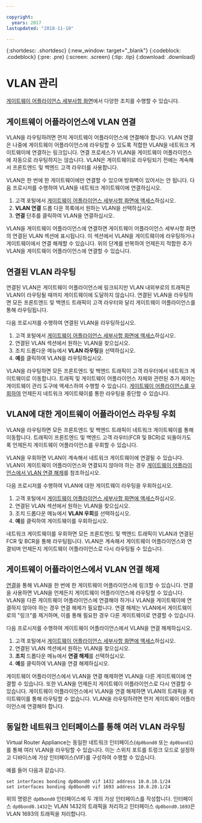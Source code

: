 ```yaml
---

copyright:
  years: 2017
lastupdated: "2018-11-10"

---
```


{:shortdesc: .shortdesc}
{:new_window: target="_blank"}
{:codeblock: .codeblock}
{:pre: .pre}
{:screen: .screen}
{:tip: .tip}
{:download: .download}

# VLAN 관리
[게이트웨이 어플라이언스 세부사항 화면](access-gateway-details.html)에서 다양한 조치를 수행할 수 있습니다.

## 게이트웨이 어플라이언스에 VLAN 연결

VLAN을 라우팅하려면 먼저 게이트웨이 어플라이언스에 연결해야 합니다. VLAN 연결은 나중에 게이트웨이 어플라이언스에 라우팅할 수 있도록 적합한 VLAN을 네트워크 게이트웨이에 연결하는 링크입니다. 연결 프로세스가 VLAN을 게이트웨이 어플라이언스에 자동으로 라우팅하지는 않습니다. VLAN은 게이트웨이로 라우팅되기 전에는 계속해서 프론트엔드 및 백엔드 고객 라우터를 사용합니다. 

VLAN은 한 번에 한 게이트웨이에만 연결할 수 있으며 방화벽이 있어서는 안 됩니다. 다음 프로시저를 수행하여 VLAN을 네트워크 게이트웨이에 연결하십시오.

1. 고객 포털에서 [게이트웨이 어플라이언스 세부사항 화면에 액세스](access-gateway-details.html)하십시오. 
2. **VLAN 연결** 드롭 다운 목록에서 원하는 VLAN을 선택하십시오.
3. **연결** 단추를 클릭하여 VLAN을 연결하십시오.

VLAN을 게이트웨이 어플라이언스에 연결하면 게이트웨이 어플라이언스 세부사항 화면의 연결된 VLAN 섹션에 표시됩니다. 이 섹션에서 VLAN을 게이트웨이에 라우팅하거나 게이트웨이에서 연결 해제할 수 있습니다. 위의 단계를 반복하여 언제든지 적합한 추가 VLAN을 게이트웨이 어플라이언스에 연결할 수 있습니다.

## 연결된 VLAN 라우팅

연결된 VLAN은 게이트웨이 어플라이언스에 링크되지만 VLAN 내외부로의 트래픽은 VLAN이 라우팅될 때까지 게이트웨이에 도달하지 않습니다. 연결된 VLAN을 라우팅하면 모든 프론트엔드 및 백엔드 트래픽이 고객 라우터와 달리 게이트웨이 어플라이언스를 통해 라우팅됩니다. 

다음 프로시저를 수행하여 연결된 VLAN을 라우팅하십시오.

1. 고객 포털에서 [게이트웨이 어플라이언스 세부사항 화면에 액세스](access-gateway-details.html)하십시오. 
2. 연결된 VLAN 섹션에서 원하는 VLAN을 찾으십시오.
3. 조치 드롭다운 메뉴에서 **VLAN 라우팅**을 선택하십시오.
4. **예**를 클릭하여 VLAN을 라우팅하십시오. 

VLAN을 라우팅하면 모든 프론트엔드 및 백엔드 트래픽이 고객 라우터에서 네트워크 게이트웨이로 이동합니다. 트래픽 및 게이트웨이 어플라이언스 자체와 관련된 추가 제어는 게이트웨이 관리 도구에 액세스하여 수행할 수 있습니다. [게이트웨이 어플라이언스를 우회하여](#bypass-gateway-appliance-routing-for-a-vlan) 언제든지 네트워크 게이트웨이를 통한 라우팅을 중단할 수 있습니다.

## VLAN에 대한 게이트웨이 어플라이언스 라우팅 우회

VLAN을 라우팅하면 모든 프론트엔드 및 백엔드 트래픽이 네트워크 게이트웨이를 통해 이동합니다. 트래픽이 프론트엔드 및 백엔드 고객 라우터(FCR 및 BCR)로 되돌아가도록 언제든지 게이트웨이 어플라이언스를 우회할 수 있습니다. 

VLAN을 우회하면 VLAN이 계속해서 네트워크 게이트웨이에 연결될 수 있습니다. VLAN이 게이트웨이 어플라이언스와 연결되지 않아야 하는 경우 [게이트웨이 어플라이언스에서 VLAN 연결 해제](#disassociate-a-vlan-from-a-gateway-appliance)를 참조하십시오. 

다음 프로시저를 수행하여 VLAN에 대한 게이트웨이 라우팅을 우회하십시오.

1. 고객 포털에서 [게이트웨이 어플라이언스 세부사항 화면에 액세스](access-gateway-details.html)하십시오. 
2. 연결된 VLAN 섹션에서 원하는 VLAN을 찾으십시오.
3. 조치 드롭다운 메뉴에서 **VLAN 우회**를 선택하십시오.
4. **예**를 클릭하여 게이트웨이를 우회하십시오. 

네트워크 게이트웨이를 우회하면 모든 프론트엔드 및 백엔드 트래픽이 VLAN과 연결된 FCR 및 BCR을 통해 라우팅됩니다. VLAN은 계속해서 게이트웨이 어플라이언스와 연결되며 언제든지 게이트웨이 어플라이언스로 다시 라우팅될 수 있습니다.

## 게이트웨이 어플라이언스에서 VLAN 연결 해제

[연결](#associate-a-vlan-to-a-gateway-appliance)을 통해 VLAN을 한 번에 한 게이트웨이 어플라이언스에 링크할 수 있습니다. 연결을 사용하면 VLAN을 언제든지 게이트웨이 어플라이언스에 라우팅할 수 있습니다. VLAN을 다른 게이트웨이 어플라이언스에 연결해야 하거나 VLAN을 게이트웨이에 연결하지 않아야 하는 경우 연결 해제가 필요합니다. 연결 해제는 VLAN에서 게이트웨이로의 "링크"를 제거하며, 이를 통해 필요한 경우 다른 게이트웨이로 연결할 수 있습니다. 

다음 프로시저를 수행하여 게이트웨이 어플라이언스에서 VLAN을 연결 해제하십시오.

1. 고객 포털에서 [게이트웨이 어플라이언스 세부사항 화면에 액세스](access-gateway-details.html)하십시오. 
2. 연결된 VLAN 섹션에서 원하는 VLAN을 찾으십시오.
3. **조치** 드롭다운 메뉴에서 **연결 해제**를 선택하십시오. 
4. **예**를 클릭하여 VLAN을 연결 해제하십시오. 

게이트웨이 어플라이언스에서 VLAN을 연결 해제하면 VLAN을 다른 게이트웨이에 연결할 수 있습니다. 또한 VLAN을 언제든지 게이트웨이 어플라이언스로 다시 연결할 수 있습니다. 게이트웨이 어플라이언스에서 VLAN을 연결 해제하면 VLAN의 트래픽을 게이트웨이를 통해 라우팅할 수 없습니다. VLAN을 라우팅하려면 먼저 게이트웨이 어플라이언스에 연결해야 합니다.

## 동일한 네트워크 인터페이스를 통해 여러 VLAN 라우팅
Virtual Router Appliance는 동일한 네트워크 인터페이스(`dp0bond0` 또는 `dp0bond1`)를 통해 여러 VLAN을 라우팅할 수 있습니다. 이는 스위치 포트를 트렁크 모드로 설정하고 디바이스에 가상 인터페이스(VIF)를 구성하여 수행할 수 있습니다.

예를 들어 다음과 같습니다. 

```
set interfaces bonding dp0bond0 vif 1432 address 10.0.10.1/24
set interfaces bonding dp0bond0 vif 1693 address 10.0.20.1/24
```

위의 명령은 `dp0bond0` 인터페이스에 두 개의 가상 인터페이스를 작성합니다. 인터페이스 `dp0bond0.1432`는 VLAN 1432의 트래픽을 처리하고 인터페이스 `dp0bond0.1693`은 VLAN 1693의 트래픽을 처리합니다.
